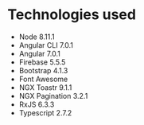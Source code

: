 # Technologies used
- Node 8.11.1
- Angular CLI 7.0.1
- Angular 7.0.1
- Firebase 5.5.5
- Bootstrap 4.1.3
- Font Awesome
- NGX Toastr 9.1.1
- NGX Pagination 3.2.1
- RxJS 6.3.3
- Typescript 2.7.2
